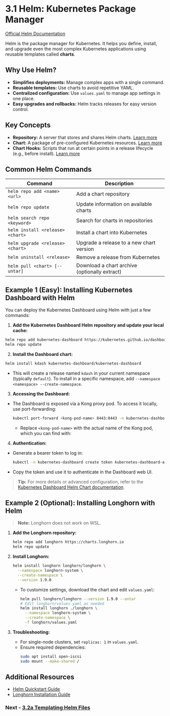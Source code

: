 # 3.1 Helm: Kubernetes Package Manager

[Official Helm Documentation](https://helm.sh/)

Helm is the package manager for Kubernetes. It helps you define, install, and upgrade even the most complex Kubernetes applications using reusable templates called **charts**.

## Why Use Helm?

- **Simplifies deployments:** Manage complex apps with a single command.
- **Reusable templates:** Use charts to avoid repetitive YAML.
- **Centralized configuration:** Use `values.yaml` to manage app settings in one place.
- **Easy upgrades and rollbacks:** Helm tracks releases for easy version control.

## Key Concepts

- **Repository:** A server that stores and shares Helm charts. [Learn more](https://helm.sh/docs/topics/chart_repository/)
- **Chart:** A package of pre-configured Kubernetes resources. [Learn more](https://helm.sh/docs/topics/charts/)
- **Chart Hooks:** Scripts that run at certain points in a release lifecycle (e.g., before install). [Learn more](https://helm.sh/docs/topics/charts_hooks/)

## Common Helm Commands

| Command | Description |
|---------|-------------|
| `helm repo add <name> <url>` | Add a chart repository |
| `helm repo update` | Update information on available charts |
| `helm search repo <keyword>` | Search for charts in repositories |
| `helm install <release> <chart>` | Install a chart into Kubernetes |
| `helm upgrade <release> <chart>` | Upgrade a release to a new chart version |
| `helm uninstall <release>` | Remove a release from Kubernetes |
| `helm pull <chart> [--untar]` | Download a chart archive (optionally extract) |

## Example 1 (Easy): Installing Kubernetes Dashboard with Helm

You can deploy the Kubernetes Dashboard using Helm with just a few commands:

1. **Add the Kubernetes Dashboard Helm repository and update your local cache:**
  ```sh
  helm repo add kubernetes-dashboard https://kubernetes.github.io/dashboard/
  helm repo update
  ```

2. **Install the Dashboard chart:**
  ```sh
  helm install kdash kubernetes-dashboard/kubernetes-dashboard
  ```
  - This will create a release named `kdash` in your current namespace (typically `default`). To install in a specific namespace, add `--namespace <namespace> --create-namespace`.

3. **Accessing the Dashboard:**
  - The Dashboard is exposed via a Kong proxy pod. To access it locally, use port-forwarding:
    ```sh
    kubectl port-forward <kong-pod-name> 8443:8443 -n kubernetes-dashboard
    ```
    - Replace `<kong-pod-name>` with the actual name of the Kong pod, which you can find with:
4. **Authentication:**
  - Generate a bearer token to log in:
    ```sh
    kubectl -n kubernetes-dashboard create token kubernetes-dashboard-api
    ```
  - Copy the token and use it to authenticate in the Dashboard web UI.

> **Tip:** For more details or advanced configuration, refer to the [Kubernetes Dashboard Helm Chart documentation](https://artifacthub.io/packages/helm/k8s-dashboard/kubernetes-dashboard).

## Example 2 (Optional): Installing Longhorn with Helm

> **Note:** Longhorn does not work on WSL.

1. **Add the Longhorn repository:**
    ```sh
    helm repo add longhorn https://charts.longhorn.io
    helm repo update
    ```

2. **Install Longhorn:**
    ```sh
    helm install longhorn longhorn/longhorn \
      --namespace longhorn-system \
      --create-namespace \
      --version 1.9.0
    ```

    - To customize settings, download the chart and edit `values.yaml`:
      ```sh
      helm pull longhorn/longhorn --version 1.9.0 --untar
      # Edit longhorn/values.yaml as needed
      helm install longhorn ./longhorn \
        --namespace longhorn-system \
        --create-namespace \
        -f longhorn/values.yaml
      ```

3. **Troubleshooting:**
    - For single-node clusters, set `replicas: 1` in `values.yaml`.
    - Ensure required dependencies:
      ```sh
      sudo apt install open-iscsi
      sudo mount --make-shared /
      ```

## Additional Resources

- [Helm Quickstart Guide](https://helm.sh/docs/intro/quickstart/)
- [Longhorn Installation Guide](https://longhorn.io/docs/1.9.0/deploy/install/install-with-helm/)


### Next - [3.2a Templating Helm Files](../L2/a_exercise.md)